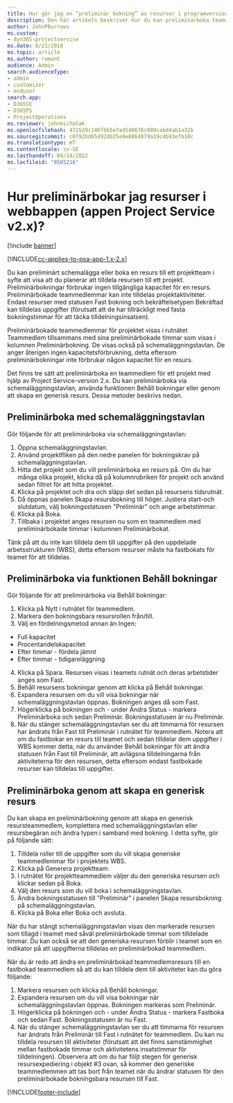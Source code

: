 ```yaml
---
title: Hur gör jag en ”preliminär bokning” av resurser i programversion 2.x?
description: Den här artikeln beskriver hur du kan preliminärboka teammedlemmar med Project Service.
author: JohnPBurrows
ms.custom:
- dyn365-projectservice
ms.date: 8/21/2018
ms.topic: article
ms.author: rumant
audience: Admin
search.audienceType:
- admin
- customizer
- enduser
search.app:
- D365CE
- D365PS
- ProjectOperations
ms.reviewer: johnmichalak
ms.openlocfilehash: 472529c146fbb5e7a4540676c880cabd4ab1a32b
ms.sourcegitcommit: c0792bd65d92db25e0e8864879a19c4b93efb10c
ms.translationtype: HT
ms.contentlocale: sv-SE
ms.lasthandoff: 04/14/2022
ms.locfileid: "8585216"
---
```

# <a name="how-do-i-soft-book-resources-in-the-web-app-project-service-app-v2x"></a>Hur preliminärbokar jag resurser i webbappen (appen Project Service v2.x)?

[!include [banner](../includes/psa-now-project-operations.md)]

[!INCLUDE[cc-applies-to-psa-app-1.x-2.x](../includes/cc-applies-to-psa-app-1x-2x.md)]

Du kan preliminärt schemalägga eller boka en resurs till ett projektteam i syfte att visa att du planerar att tilldela resursen till ett projekt. Preliminärbokningar förbrukar ingen tillgängliga kapacitet för en resurs. Preliminärbokade teammedlemmar kan inte tilldelas projektaktiviteter. Endast resurser med statusen Fast bokning och bekräftelsetypen Bekräftad kan tilldelas uppgifter (förutsatt att de har tillräckligt med fasta bokningstimmar för att täcka tilldelningsinsatsen).

Preliminärbokade teammedlemmar för projektet visas i rutnätet Teammedlem tillsammans med sina preliminärbokade timmar som visas i kolumnen Preliminärbokning. De visas också på schemaläggningstavlan. De anger återigen ingen kapacitetsförbrukning, detta eftersom preliminärbokningar inte förbrukar någon kapacitet för en resurs.

Det finns tre sätt att preliminärboka en teammedlem för ett projekt med hjälp av Project Service-version 2.x. Du kan preliminärboka via schemaläggningstavlan, använda funktionen Behåll bokningar eller genom att skapa en generisk resurs. Dessa metoder beskrivs nedan.

## <a name="soft-book-with-the-schedule-board"></a>Preliminärboka med schemaläggningstavlan

Gör följande för att preliminärboka via schemaläggningstavlan: 
1. Öppna schemaläggningstavlan.
2. Använd projektfliken på den nedre panelen för bokningskrav på schemaläggningstavlan.
3. Hitta det projekt som du vill preliminärboka en resurs på. Om du har många olika projekt, klicka då på kolumnrubriken för projekt och använd sedan filtret för att hitta projektet.
4. Klicka på projektet och dra och släpp det sedan på resursens tidsrutnät.
5. Då öppnas panelen Skapa resursbokning till höger. Justera start-och slutdatum, välj bokningsstatusen "Preliminär" och ange arbetstimmar. 
6. Klicka på Boka.
7. Tillbaka i projektet anges resursen nu som en teammedlem med preliminärbokade timmar i kolumnen Preliminärbokat.

Tänk på att du inte kan tilldela dem till uppgifter på den uppdelade arbetsstrukturen (WBS), detta eftersom resurser måste ha fastbokats för teamet för att tilldelas.

## <a name="soft-book-using-the-maintain-bookings-feature"></a>Preliminärboka via funktionen Behåll bokningar

Gör följande för att preliminärboka via Behåll bokningar:
1. Klicka på Nytt i rutnätet för teammedlem.
2. Markera den bokningsbara resursrollen från/till.
3. Välj en fördelningsmetod annan än Ingen:
- Full kapacitet
- Procentandelskapacitet
- Efter timmar - fördela jämnt
- Efter timmar - tidigareläggning
4. Klicka på Spara. Resursen visas i teamets rutnät och deras arbetstider anges som Fast.
5. Behåll resursens bokningar genom att klicka på Behåll bokningar.
6. Expandera resursen om du vill visa bokningar när schemaläggningstavlan öppnas. Bokningen anges då som Fast.
7. Högerklicka på bokningen och - under Ändra Status - markera Preliminärboka och sedan Preliminär. Bokningsstatusen är nu Preliminär.
8. När du stänger schemaläggningstavlan ser du att timmarna för resursen har ändrats från Fast till Preliminär i rutnätet för teammedlem.
Notera att om du fastbokar en resurs till teamet och sedan tilldelar dem uppgifter i WBS kommer detta, när du använder Behåll bokningar för att ändra statusen från Fast till Preliminär, att avlägsna tilldelningarna från aktiviteterna för den resursen, detta eftersom endast fastbokade resurser kan tilldelas till uppgifter.

## <a name="soft-book-by-creating-a-generic-resource"></a>Preliminärboka genom att skapa en generisk resurs

Du kan skapa en preliminärbokning genom att skapa en generisk resursteammedlem, komplettera med schemaläggningstavlan eller resursbegäran och ändra typen i samband med bokning.
I detta syfte, gör på följande sätt:

1. Tilldela roller till de uppgifter som du vill skapa generiske teammedlemmar för i projektets WBS.
2. Klicka på Generera projektteam.
3. I rutnätet för projektteammedlem väljer du den generiska resursen och klickar sedan på Boka.
4. Välj den resurs som du vill boka i schemaläggningstavlan.
5. Ändra bokningsstatusen till "Preliminär" i panelen Skapa resursbokning på schemaläggningstavlan.
6. Klicka på Boka eller Boka och avsluta.

När du har stängt schemaläggningstavlan visas den markerade resursen som tillagd i teamet med såväl preliminärbokade timmar som tilldelade timmar. Du kan också se att den generiska resursen förblir i teamet som en indikator på att uppgifterna tilldelas en preliminärbokad teammedlem.

När du är redo att ändra en preliminärbokad teammedlemsresurs till en fastbokad teammedlem så att du kan tilldela dem till aktiviteter kan du göra följande:

1. Markera resursen och klicka på Behåll bokningar.
2. Expandera resursen om du vill visa bokningar när schemaläggningstavlan öppnas. Bokningen markeras som Preliminär.
3. Högerklicka på bokningen och - under Ändra Status - markera Fastboka och sedan Fast. Bokningsstatusen är nu Fast.
4. När du stänger schemaläggningstavlan ser du att timmarna för resursen har ändrats från Preliminär till Fast i rutnätet för teammedlem. Du kan nu tilldela resursen till aktiviteter (förutsatt att det finns samstämmighet mellan fastbokade timmar och aktivitetens insatstimmar för tilldelningen). Observera att om du har följt stegen för generisk resursexpediering i objekt #3 ovan, så kommer den generiske teammedlemmen att tas bort från teamet när du ändrar statusen för den preliminärbokade bokningsbara resursen till Fast.


[!INCLUDE[footer-include](../includes/footer-banner.md)]
